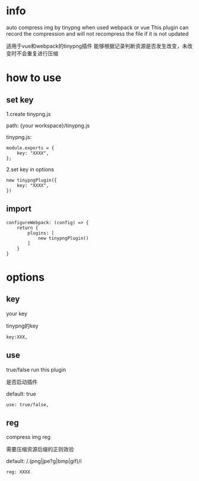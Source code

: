 <!--
 * @Description: 
 * @Version: 1.0.0
 * @Author: lax
 * @Date: 2020-09-16 11:51:36
 * @LastEditors: lax
 * @LastEditTime: 2022-01-07 14:36:10
-->
# info
auto compress img by tinypng when used webpack or vue
This plugin can record the compression and will not recompress the file if it is not updated

适用于vue和webpack的tinypng插件
能够根据记录判断资源是否发生改变，未改变时不会重复进行压缩

# how to use

## set key

1.create tinypng.js

path: {your workspace}/tinypng.js

tinypng.js:
```
module.exports = {
	key: "XXXX",
};
```

2.set key in options
```
new tinypngPlugin({
    key: "XXXX",
})
```

## import
``` 
configureWebpack: (config) => {
    return {
        plugins: [
            new tinypngPlugin()
        ]
    }
}
```

# options

## key
your key

tinypng的key
``` 
key:XXX,
``` 

## use
true/false run this plugin

是否启动插件


default: true
```
use: true/false,
```

## reg
compress img reg

需要压缩资源后缀的正则效验


default: /\.(png|jpe?g|bmp|gif)/i
```
reg: XXXX
```
